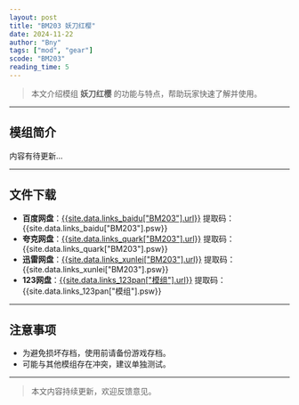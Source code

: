 ```yaml
---
layout: post
title: "BM203 妖刀红樱"
date: 2024-11-22
author: "Bny"
tags: ["mod", "gear"]
scode: "BM203"
reading_time: 5
---
```


> 本文介绍模组 **妖刀红樱** 的功能与特点，帮助玩家快速了解并使用。

---

## 模组简介

内容有待更新...

---

## 文件下载
- **百度网盘**：[{{site.data.links_baidu["BM203"].url}}]({{site.data.links_baidu["BM203"].url}}) 提取码：{{site.data.links_baidu["BM203"].psw}}
- **夸克网盘**：[{{site.data.links_quark["BM203"].url}}]({{site.data.links_quark["BM203"].url}}) 提取码：{{site.data.links_quark["BM203"].psw}}
- **迅雷网盘**：[{{site.data.links_xunlei["BM203"].url}}]({{site.data.links_xunlei["BM203"].url}}) 提取码：{{site.data.links_xunlei["BM203"].psw}}
- **123网盘**：[{{site.data.links_123pan["模组"].url}}]({{site.data.links_123pan["模组"].url}}) 提取码：{{site.data.links_123pan["模组"].psw}}

---

## 注意事项
- 为避免损坏存档，使用前请备份游戏存档。
- 可能与其他模组存在冲突，建议单独测试。

---

> 本文内容持续更新，欢迎反馈意见。
